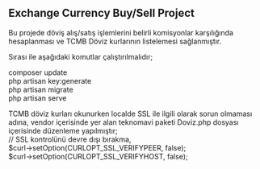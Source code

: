 

## Exchange Currency Buy/Sell Project

Bu projede döviş alış/satış işlemlerini belirli komisyonlar karşılığında hesaplanması ve TCMB Döviz kurlarının listelemesi sağlanmıştır.

Sırası ile aşağıdaki komutlar çalıştırılmalıdır;

composer update<br>
php artisan key:generate
<br>
php artisan migrate<br>
php artisan serve

TCMB döviz kurları okunurken localde SSL ile ilgili olarak sorun olmaması adına, vendor içerisinde yer alan teknomavi paketi Doviz.php dosyası içerisinde düzenleme yapılmıştır;
<br>
// SSL kontrolünü devre dışı bırakma,
<br>
$curl->setOption(CURLOPT_SSL_VERIFYPEER, false);
<br>
$curl->setOption(CURLOPT_SSL_VERIFYHOST, false);
